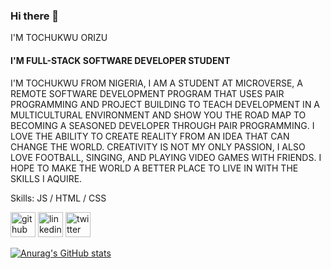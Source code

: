 ### Hi there 👋


I'M TOCHUKWU ORIZU
#### I'M FULL-STACK SOFTWARE DEVELOPER STUDENT 


I'M TOCHUKWU FROM NIGERIA, I AM A STUDENT AT MICROVERSE, A REMOTE SOFTWARE DEVELOPMENT PROGRAM THAT USES PAIR PROGRAMMING AND PROJECT BUILDING TO TEACH DEVELOPMENT IN A MULTICULTURAL ENVIRONMENT AND SHOW YOU THE ROAD MAP TO BECOMING A SEASONED DEVELOPER THROUGH PAIR PROGRAMMING. I LOVE THE ABILITY TO CREATE REALITY FROM AN IDEA THAT CAN CHANGE THE WORLD. CREATIVITY IS NOT MY ONLY PASSION, I ALSO LOVE FOOTBALL, SINGING, AND PLAYING VIDEO GAMES WITH FRIENDS. I HOPE TO MAKE THE WORLD A BETTER PLACE TO LIVE IN WITH THE SKILLS I AQUIRE.

Skills:  JS / HTML / CSS



[<img src='https://cdn.jsdelivr.net/npm/simple-icons@3.0.1/icons/github.svg' alt='github' height='40'>](https://github.com/Bushido-brown)  [<img src='https://cdn.jsdelivr.net/npm/simple-icons@3.0.1/icons/linkedin.svg' alt='linkedin' height='40'>](https://www.linkedin.com/in/Tochukwu/)  [<img src='https://cdn.jsdelivr.net/npm/simple-icons@3.0.1/icons/twitter.svg' alt='twitter' height='40'>](https://twitter.com/@tuzyorizu)


[![Anurag's GitHub stats](https://github-readme-stats.vercel.app/api?username=Bushido-brown)](https://github.com/Bushido-brown/github-readme-stats)
